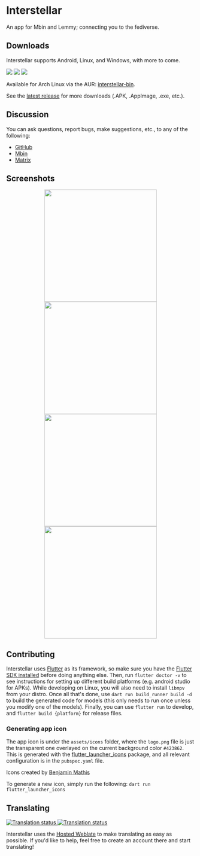 # Interstellar

An app for Mbin and Lemmy; connecting you to the fediverse.

## Downloads

Interstellar supports Android, Linux, and Windows, with more to come.

[![](assets/readme/GooglePlay-badge.png)](https://play.google.com/store/apps/details?id=one.jwr.interstellar)
[![](assets/readme/IzzyOnDroid-badge.png)](https://apt.izzysoft.de/fdroid/index/apk/one.jwr.interstellar)
[![](assets/readme/Flathub-badge.png)](https://flathub.org/apps/one.jwr.interstellar)

Available for Arch Linux via the AUR: [interstellar-bin](https://aur.archlinux.org/packages/interstellar-bin).

See the [latest release](https://github.com/jwr1/interstellar/releases/latest) for more downloads (.APK, .AppImage, .exe, etc.).

## Discussion

You can ask questions, report bugs, make suggestions, etc., to any of the following:

- [GitHub](https://github.com/jwr1/interstellar/issues)
- [Mbin](https://kbin.earth/m/interstellar)
- [Matrix](https://matrix.to/#/#interstellar-space:matrix.org)

## Screenshots

<div align="center">
<img src="assets/screenshots/mobile-1.png" width="300"></img>
<img src="assets/screenshots/mobile-2.png"  width="300"></img>
<img src="assets/screenshots/mobile-3.png" width="300"></img>
<img src="assets/screenshots/mobile-4.png"  width="300"></img>
</div>

## Contributing

Interstellar uses [Flutter](https://flutter.dev) as its framework, so make sure you have the [Flutter SDK installed](https://docs.flutter.dev/get-started/install) before doing anything else. Then, run `flutter doctor -v` to see instructions for setting up different build platforms (e.g. android studio for APKs). While developing on Linux, you will also need to install `libmpv` from your distro. Once all that's done, use `dart run build_runner build -d` to build the generated code for models (this only needs to run once unless you modify one of the models). Finally, you can use `flutter run` to develop, and `flutter build {platform}` for release files.

### Generating app icon

The app icon is under the `assets/icons` folder, where the `logo.png` file is just the transparent one overlayed on the current background color `#423862`. This is generated with the [flutter_launcher_icons](https://pub.dev/packages/flutter_launcher_icons) package, and all relevant configuration is in the `pubspec.yaml` file.

Icons created by [Benjamin Mathis](https://github.com/BenjMathis1)

To generate a new icon, simply run the following: `dart run flutter_launcher_icons`

## Translating

<a href="https://hosted.weblate.org/engage/interstellar/">
<img src="https://hosted.weblate.org/widget/interstellar/interstellar/287x66-white.png" alt="Translation status" />
</a>

<a href="https://hosted.weblate.org/engage/interstellar/">
<img src="https://hosted.weblate.org/widget/interstellar/multi-auto.svg" alt="Translation status" />
</a>

Interstellar uses the [Hosted Weblate](https://hosted.weblate.org/engage/interstellar/) to make translating as easy as possible. If you'd like to help, feel free to create an account there and start translating!
